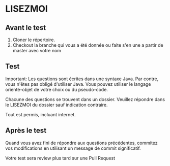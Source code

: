 # LISEZMOI #


## Avant le test

1. Cloner le répertoire. 
2. Checkout la branche qui vous a été donnée ou faite s'en une a partir de master avec votre nom

## Test
Important: Les questions sont écrites dans une syntaxe Java. Par contre, vous n'êtes pas obligé d'utiliser Java. Vous pouvez utiliser le langage orienté-objet de votre choix ou du pseudo-code. 

Chacune des questions se trouvent dans un dossier. Veuillez répondre dans le LISEZMOI du dossier sauf indication contraire. 

Tout est permis, incluant internet. 

## Après le test

Quand vous avez fini de répondre aux questions précédentes, commitez vos modifications en utilisant un message de commit significatif.

Votre test sera review plus tard sur une Pull Request
